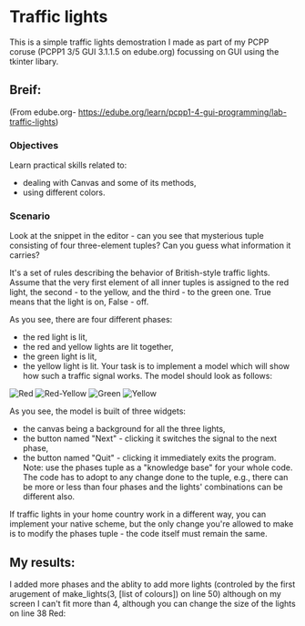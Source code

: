 # Traffic lights
This is a simple traffic lights demostration I made as part of my PCPP coruse (PCPP1 3/5 GUI 3.1.1.5 on edube.org) focussing on GUI using the tkinter libary.

## Breif:
(From edube.org- https://edube.org/learn/pcpp1-4-gui-programming/lab-traffic-lights)
### Objectives
Learn practical skills related to:

- dealing with Canvas and some of its methods,
- using different colors.

### Scenario
Look at the snippet in the editor - can you see that mysterious tuple consisting of four three-element tuples? Can you guess what information it carries?

It's a set of rules describing the behavior of British-style traffic lights. Assume that the very first element of all inner tuples is assigned to the red light, the second - to the yellow, and the third - to the green one. True means that the light is on, False - off.

As you see, there are four different phases:

- the red light is lit,
- the red and yellow lights are lit together,
- the green light is lit,
- the yellow light is lit.
Your task is to implement a model which will show how such a traffic signal works. The model should look as follows:

![Red](./images/intended_red)
![Red-Yellow](./images/intended_red_yellow)
![Green](./images/intended_green)
![Yellow](./images/intended_yellow)


As you see, the model is built of three widgets:

- the canvas being a background for all the three lights,
- the button named "Next" - clicking it switches the signal to the next phase,
- the button named "Quit" - clicking it immediately exits the program.
Note: use the phases tuple as a "knowledge base" for your whole code. The code has to adopt to any change done to the tuple, e.g., there can be more or less than four phases and the lights' combinations can be different also.

If traffic lights in your home country work in a different way, you can implement your native scheme, but the only change you're allowed to make is to modify the phases tuple - the code itself must remain the same.

## My results:
I added more phases and the ablity to add more lights (controled by the first arugement of make_lights(3, [list of colours]) on line 50) although on my screen I can't fit more than 4, although you can change the size of the lights on line 38
Red:

